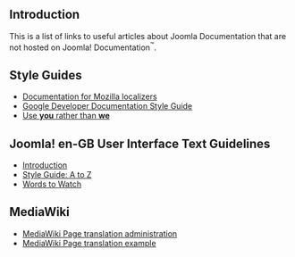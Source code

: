 <!-- Filename: JDOC:Remote_Documentation / Display title: JDOC:Remote Documentation -->

## Introduction

This is a list of links to useful articles about Joomla Documentation
that are not hosted on Joomla! Documentation<sup>™</sup>.

## Style Guides

- <a href="https://mozilla-l10n.github.io/styleguides/index.html"
  class="external text" target="_blank"
  rel="nofollow noreferrer noopener">Documentation for Mozilla
  localizers</a>
- <a href="https://developers.google.com/style" class="external text"
  target="_blank" rel="nofollow noreferrer noopener">Google Developer
  Documentation Style Guide</a>
- <a href="https://developers.google.com/style/person"
  class="external text" target="_blank"
  rel="nofollow noreferrer noopener">Use <strong>you</strong> rather than
  <strong>we</strong></a>

## Joomla! en-GB User Interface Text Guidelines

- <a
  href="https://developer.joomla.org/en-gb-user-interface-text-guidelines/introduction.html"
  class="external text" target="_blank"
  rel="noreferrer noopener">Introduction</a>
- <a
  href="https://developer.joomla.org/en-gb-user-interface-text-guidelines/a-to-z.html"
  class="external text" target="_blank" rel="noreferrer noopener">Style
  Guide: A to Z</a>
- <a
  href="https://developer.joomla.org/en-gb-user-interface-text-guidelines/words-to-watch.html"
  class="external text" target="_blank" rel="noreferrer noopener">Words to
  Watch</a>

## MediaWiki

- <a
  href="https://www.mediawiki.org/wiki/Help:Extension:Translate/Page_translation_administration"
  class="external text" target="_blank"
  rel="nofollow noreferrer noopener">MediaWiki Page translation
  administration</a>
- <a
  href="https://www.mediawiki.org/wiki/Help:Extension:Translate/Page_translation_example"
  class="external text" target="_blank"
  rel="nofollow noreferrer noopener">MediaWiki Page translation
  example</a>
